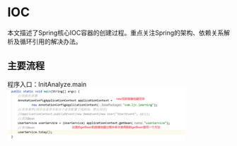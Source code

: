 # IOC
本文描述了Spring核心IOC容器的创建过程。重点关注Spring的架构、依赖关系解析及循环引用的解决办法。

## 主要流程
程序入口：InitAnalyze.main  
<img src=images/ioc1.png width=80% />


















